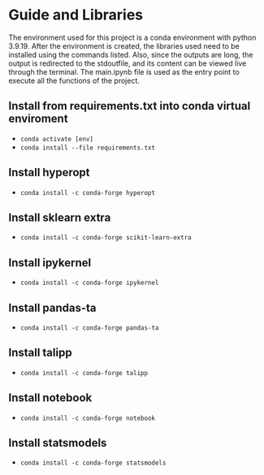 # Guide and Libraries

The environment used for this project is a conda environment with python 3.9.19. After the environment is created, the libraries used need to be installed using the commands listed. Also, since the outputs are long, the output is redirected to the stdoutfile, and its content can be viewed live through the terminal. The main.ipynb file is used as the entry point to execute all the functions of the project.

## Install from requirements.txt into conda virtual enviroment

- `conda activate [env]`
- `conda install --file requirements.txt`

## Install hyperopt

- `conda install -c conda-forge hyperopt`

## Install sklearn extra

- `conda install -c conda-forge scikit-learn-extra`

## Install ipykernel

- `conda install -c conda-forge ipykernel`

## Install pandas-ta

- `conda install -c conda-forge pandas-ta`

## Install talipp

- `conda install -c conda-forge talipp`

## Install notebook

- `conda install -c conda-forge notebook`

## Install statsmodels

- `conda install -c conda-forge statsmodels`
